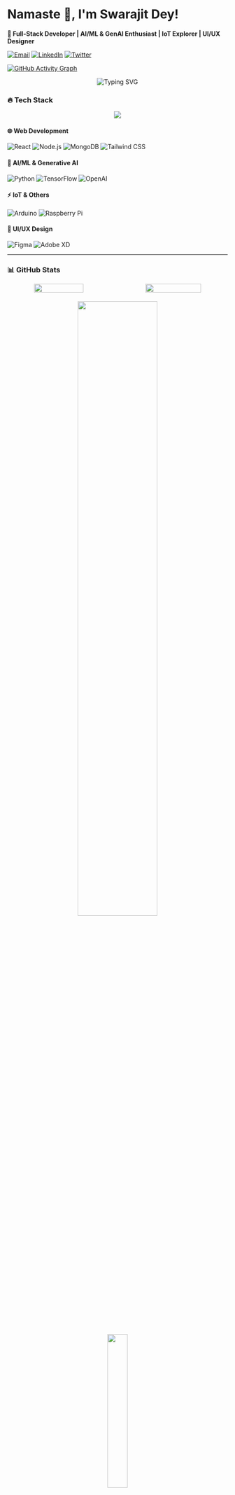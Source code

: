 # **Namaste** 🙏, I'm Swarajit Dey!  
**🚀 Full-Stack Developer | AI/ML & GenAI Enthusiast | IoT Explorer | UI/UX Designer**  

[![Email](https://img.shields.io/badge/Email-swarajit19082003%40gmail.com-D14836?style=flat&logo=gmail&logoColor=white)](mailto:swarajit19082003@gmail.com)
[![LinkedIn](https://img.shields.io/badge/LinkedIn-Swarajit_Dey-0077B5?style=flat&logo=linkedin)](https://www.linkedin.com/in/swarajit-dey-758b84222/)
[![Twitter](https://img.shields.io/badge/Twitter-Follow_Me-1DA1F2?style=flat&logo=twitter)]([https://twitter.com/yourhandle](https://x.com/Swarajitdey4))   

[![GitHub Activity Graph](https://github-readme-activity-graph.cyclic.app/graph?username=Sd2k3&theme=github-compact)](https://github.com/ashutosh00710/github-readme-activity-graph)



<!-- Animated divider -->
<div align="center">
  <img src="https://readme-typing-svg.demolab.com?font=Fira+Code&pause=1000&color=22F729&width=435&lines=Building+the+future+with+code+%F0%9F%92%BB;Turning+ideas+into+reality+%F0%9F%A7%91%E2%80%8D%F0%9F%92%BB;AI+Enthusiast+%F0%9F%A4%96;Full-Stack+Developer+%F0%9F%9B%A0" alt="Typing SVG" />
</div>



### **🔥 Tech Stack**  

<!-- Animated tech stack with icons -->
<div align="center">
  <img src="https://skillicons.dev/icons?i=react,nodejs,mongodb,tailwind,py,tensorflow,arduino,raspberrypi,figma,xd&theme=dark&perline=5" />
</div>

#### **🌐 Web Development**  
![React](https://img.shields.io/badge/React-61DAFB?style=for-the-badge&logo=react&logoColor=black)
![Node.js](https://img.shields.io/badge/Node.js-339933?style=for-the-badge&logo=nodedotjs&logoColor=white)
![MongoDB](https://img.shields.io/badge/MongoDB-47A248?style=for-the-badge&logo=mongodb&logoColor=white)
![Tailwind CSS](https://img.shields.io/badge/Tailwind_CSS-06B6D4?style=for-the-badge&logo=tailwind-css&logoColor=white)  

#### **🤖 AI/ML & Generative AI**  
![Python](https://img.shields.io/badge/Python-3776AB?style=for-the-badge&logo=python&logoColor=white)
![TensorFlow](https://img.shields.io/badge/TensorFlow-FF6F00?style=for-the-badge&logo=tensorflow&logoColor=white)
![OpenAI](https://img.shields.io/badge/OpenAI-412991?style=for-the-badge&logo=openai&logoColor=white)  

#### **⚡ IoT & Others**  
![Arduino](https://img.shields.io/badge/Arduino-00979D?style=for-the-badge&logo=arduino&logoColor=white)
![Raspberry Pi](https://img.shields.io/badge/Raspberry_Pi-A22846?style=for-the-badge&logo=raspberry-pi&logoColor=white)  

#### **🎨 UI/UX Design**  
![Figma](https://img.shields.io/badge/Figma-F24E1E?style=for-the-badge&logo=figma&logoColor=white)
![Adobe XD](https://img.shields.io/badge/Adobe_XD-FF61F6?style=for-the-badge&logo=adobe-xd&logoColor=white)  

---
### **📊 GitHub Stats**  

<div align="center">
  <!-- First Row: GitHub Stats and GitHub Streak side by side -->
  <div style="display: flex; justify-content: center; width: 100%; gap: 20px;">
    <img src="https://github-readme-stats.vercel.app/api?username=Sd2k3&show_icons=true&theme=radical&hide_border=true&include_all_commits=true" width="48%" />
    <img src="https://github-readme-streak-stats.herokuapp.com/?user=Sd2k3&theme=radical&hide_border=true" width="51%" />
  </div>

  <!-- Second Row: GitHub Trophies -->
  <div style="margin-top: 20px;">
    <img src="https://github-profile-trophy.vercel.app/?username=Sd2k3&theme=flat&row=2&column=3&margin-w=10&margin-h=10" width="60%" />
  </div>

  <!-- Third Row: Top Languages -->
  <div style="margin-top: 20px;">
    <img src="https://github-readme-stats.vercel.app/api/top-langs/?username=Sd2k3&layout=compact&theme=radical&hide_border=true&langs_count=6" width="30%" />
  </div>
</div>





---

### **🚀 Featured Project**  
#### **[NEURONEST: AI-Powered Dementia Care Platform](https://pinky-umber.vercel.app/)**  
🏆 **Code-e-Manipal Hackathon Winner** (1st among 1500+ teams)  
✨ **Proven Impact:** 89% improvement in memory recall | 72% reduction in safety incidents  
🛠 **Tech Stack:** React, Node.js, TensorFlow, and innovative AI algorithms  


---

### **📫 Let’s Collaborate!**  
- 💡 **Passionate About:** AI-driven healthcare solutions, IoT innovations, and accessible design  
- 📧 **Email:** [swarajit19082003@gmail.com](mailto:swarajit19082003@gmail.com)  
- 🔗 **LinkedIn:** [Let's connect!](https://www.linkedin.com/in/swarajit-dey-758b84222/)  

---

![Visitor Count](https://komarev.com/ghpvc/?username=Sd2k3&label=Profile%20Views&color=blue&style=flat)  

**"Code is poetry. Build something amazing today!"** ✨ 
